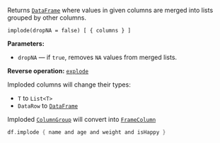 [//]: # (title: implode)

<!---IMPORT org.jetbrains.kotlinx.dataframe.samples.api.Modify-->

Returns [`DataFrame`](DataFrame.md) where values in given columns are merged into lists grouped by other columns.

```text
implode(dropNA = false) [ { columns } ]
```

**Parameters:**
* `dropNA` — if `true`, removes `NA` values from merged lists.

**Reverse operation:** [`explode`](explode.md)

Imploded columns will change their types:
* `T` to `List<T>`
* `DataRow` to [`DataFrame`](DataFrame.md)

Imploded [`ColumnGroup`](DataColumn.md#columngroup) will convert into [`FrameColumn`](DataColumn.md#framecolumn)

<!---FUN implode-->

```kotlin
df.implode { name and age and weight and isHappy }
```

<!---END-->
